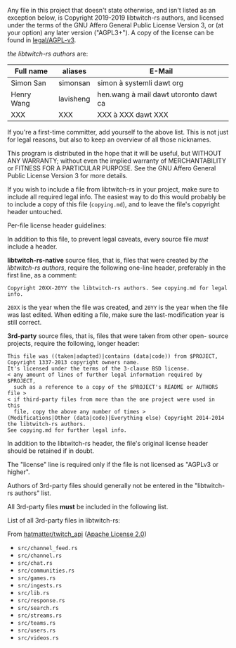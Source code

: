 Any file in this project that doesn't state otherwise, and isn't listed as an
exception below, is Copyright 2019-2019 libtwitch-rs authors, and licensed
under the terms of the GNU Affero General Public License Version 3, or
(at your option) any later version ("AGPL3+").
A copy of the license can be found in [legal/AGPL-v3](/legal/AGPL-v3).

_the libtwitch-rs authors_ are:

| Full name                   | aliases                     | E-Mail                                            |
|-----------------------------|-----------------------------|---------------------------------------------------|
| Simon San                   | simonsan                    | simon à systemli dawt org                         |
| Henry Wang                  | lavisheng                   | hen.wang à mail dawt utoronto dawt ca
| XXX                         | XXX                         | XXX à XXX dawt XXX                                |


If you're a first-time committer, add yourself to the above list. This is not
just for legal reasons, but also to keep an overview of all those nicknames.

This program is distributed in the hope that it will be useful,
but WITHOUT ANY WARRANTY; without even the implied warranty of
MERCHANTABILITY or FITNESS FOR A PARTICULAR PURPOSE.  See the
GNU Affero General Public License Version 3 for more details.

If you wish to include a file from libtwitch-rs in your project, make sure to
include all required legal info. The easiest way to do this would probably
be to include a copy of this file (`copying.md`), and to leave the file's
copyright header untouched.

Per-file license header guidelines:

In addition to this file, to prevent legal caveats, every source file *must*
include a header.

**libtwitch-rs-native** source files, that is, files that were created by
_the libtwitch-rs authors_, require the following one-line header, preferably in
the first line, as a comment:

    Copyright 20XX-20YY the libtwitch-rs authors. See copying.md for legal info.

`20XX` is the year when the file was created, and `20YY` is the year when the
file was last edited. When editing a file, make sure the last-modification year
is still correct.

**3rd-party** source files, that is, files that were taken from other open-
source projects, require the following, longer header:

    This file was ((taken|adapted)|contains (data|code)) from $PROJECT,
    Copyright 1337-2013 copyright owners name.
    It's licensed under the terms of the 3-clause BSD license.
    < any amount of lines of further legal information required by $PROJECT,
      such as a reference to a copy of the $PROJECT's README or AUTHORS file >
    < if third-party files from more than the one project were used in this
      file, copy the above any number of times >
    (Modifications|Other (data|code)|Everything else) Copyright 2014-2014 the libtwitch-rs authors.
    See copying.md for further legal info.

In addition to the libtwitch-rs header, the file's original license header should
be retained if in doubt.

The "license" line is required only if the file is not licensed as
"AGPLv3 or higher".

Authors of 3rd-party files should generally not be entered in the
"libtwitch-rs authors" list.

All 3rd-party files **must** be included in the following list.

List of all 3rd-party files in libtwitch-rs:

From [hatmatter/twitch_api](https://github.com/hatmatter/twitch_api) ([Apache License 2.0](/legal/Apache-v2))

 - `src/channel_feed.rs`
 - `src/channel.rs`
 - `src/chat.rs`
 - `src/communities.rs`
 - `src/games.rs`
 - `src/ingests.rs`
 - `src/lib.rs`
 - `src/response.rs`
 - `src/search.rs`
 - `src/streams.rs`
 - `src/teams.rs`
 - `src/users.rs`
 - `src/videos.rs`

